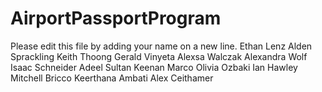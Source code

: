 # AirportPassportProgram

Please edit this file by adding your name on a new line.
Ethan Lenz
Alden Sprackling
Keith Thoong
Gerald Vinyeta
Alexsa Walczak
Alexandra Wolf
Isaac Schneider
Adeel Sultan
Keenan Marco
Olivia Ozbaki
Ian Hawley
Mitchell Bricco
Keerthana Ambati
Alex Ceithamer
